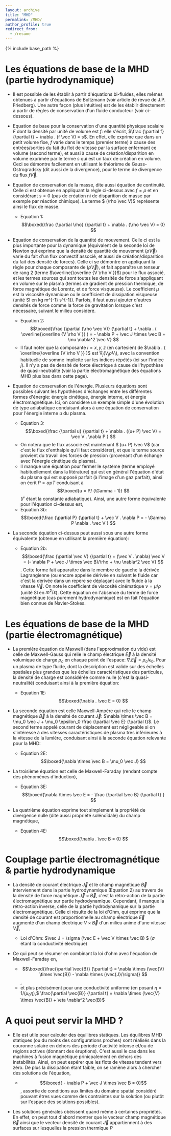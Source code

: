```yaml
---
layout: archive
title: "MHD"
permalink: /MHD/
author_profile: true
redirect_from:
  - /resume
---
```


{% include base_path %}

Les équations de base de la MHD (partie hydrodynamique)
======
* Il est possible de les établir à partir d'équations bi-fluides, elles mêmes obtenues à partir d'équations de Boltzmann (voir article de revue de J.P. Friedberg). Une autre façon (plus intuitive) est de les établir directement à partir de règles de conservation d'un fluide conducteur (voir ci-dessous).
* Equation de base pour la conservation d'une quantité physique scalaire $F$ dont la densité par unité de volume est $f$: elle s'écrit, $\frac {\partial f} {\partial t} + \nabla . (f \vec V) = s$. En effet, elle exprime que dans un petit volume fixe, $f$ varie dans le temps (premier terme) à cause des entrées/sorties du fait du flot de vitesse par la surface enfermant ce volume (second terme), et aussi à cause de création/disparition en volume exprimée par le terme $s$ qui est un taux de création en volume. Ceci se démontre facilement en utilisant le théorème de Gauss-Ostrogradsky (dit aussi de la divergence), pour le terme de divergence du flux $f \vec V$.

* Equation de conservation de la masse, dite aussi équation de continuité. Celle ci est obtenue en appliquant la règle ci-dessus avec $f = \rho$ et en considérant $s = 0$ (pas de création ni de disparition de masse par exemple par réaction chimique). Le terme $ (\rho \vec V)$ représente ainsi le flux de masse.
  * Equation 1: $$\boxed{\frac {\partial \rho} {\partial t} + \nabla . (\rho \vec V) = 0} $$    
  
* Equation de conservation de la quantité de mouvement. Celle ci est la plus importante pour la dynamique (équivalent de la seconde loi de Newton qui exprime que la densité de quantité de mouvement $(\rho \vec V)$ varie du fait d'un flux convectif associé, et aussi de création/disparition du fait des densité de forces). Celle ci se démontre en appliquant la règle pour chaque composante de $(\rho \vec V)$, et fait apparaître un tenseur de rang 2 (terme $\overline{\overline {V \rho V }}$)
pour le flux associé, et les termes sources qui sont toutes les densités de force s'appliquant en volume sur le plasma (termes de gradient de pression thermique, de force magnétique de Lorentz, et de force visqueuse). Le coefficient $\mu$ est la viscosité dynamique ou le coefficient de dissipation visqueuse (unité SI en kg m^{-1} s^{-1}). Parfois, il faut aussi ajouter d'autres densités de force comme la force de gravitation lorsque c'est nécessaire, suivant le milieu considéré.
  * Equation 2: $$\boxed{\frac {\partial (\rho \vec V)} {\partial t} + \nabla . ( \overline{\overline {V \rho V }} ) = - \nabla P + \vec J \times \vec B + \mu \nabla^2 \vec V} $$
  * Il faut noter que la composante $i = x, y, z$ (en cartesien) de $\nabla . ( \overline{\overline {V \rho V }} )$ est $\nabla_j (V_j \rho V_i )$, avec la convention habituelle de somme implicite sur les indices répétés (ici sur l'indice $j$). Il n'y a pas de densité de force électrique à cause de l'hypothèse de quasi-neutralité (voir la partie électromagnétique des équations MHD plus bas dans cette page).

* Equation de conservation de l'énergie. Plusieurs équations sont possibles suivant les hypothèses d'échanges entre les différentes formes d'énergie: énergie cinétique, énergie interne, et énergie électromagnétique. Ici, on considère un exemple simple d'une évolution de type adiabatique conduisant alors à une équation de conservation pour l'énergie interne $u$ du plasma.
  *  Equation 3: $$\boxed{\frac {\partial u} {\partial t} + \nabla . ((u+ P) \vec V) =  \vec V . \nabla P } $$
  *  On notera que le flux associé est maintenant $ (u+ P) \vec V$ (car c'est le flux d'enthalpie qu'il faut considérer), et que le terme source provient du travail des forces de pression (provenant d'un échange avec l'énergie cinétique du plasma). 
  *  Il manque une équation pour fermer le système (terme employé habituellement dans la litérature) qui est en général l'équation d'état du plasma qui est supposé parfait (à l'image d'un gaz parfait), ainsi on écrit $P = \alpha \rho T$ conduisant à $$\boxed{u = P/ (\Gamma - 1)} $$ ($\Gamma$ étant la constante adiabatique). Ainsi, une autre forme équivalente pour l'équation ci-dessus est,
  *  Equation 3b: $$\boxed{\frac {\partial P} {\partial t} + \vec V . \nabla P = - \Gamma P \nabla . \vec V } $$
  
* La seconde équation ci-dessus peut aussi sous une autre forme équivalente (obtenue en utilisant la première équation):
  * Equation 2b: $$\boxed{\frac {\partial \vec V} {\partial t} + (\vec V . \nabla) \vec V = (- \nabla P + \vec J \times \vec B)/\rho + \nu \nabla^2 \vec V} $$. Cette forme fait apparaitre dans le membre de gauche la dérivée Lagrangienne (ou encore appelée dérivée en suivant le fluide car c'est la dérivée dans un repère se déplaçant avec le fluide à la vitesse $\vec V$. On note le coefficient de viscosité cinématique $\nu = \mu / \rho$ (unité SI en $m^2/s$). Cette équation en l'absence du terme de force magnétique (cas purement hydrodynamique) est en fait l'équation bien connue de Navier-Stokes.


Les équations de base de la MHD (partie électromagnétique)
======
* La première équation de Maxwell (dans l'approximation du vide) est celle de Maxwell-Gauss qui relie le champ électrique $\vec E$ à la densité volumique de charge $\rho_c$ en chaque point de l'espace: $\nabla . \vec E = \rho_c/\epsilon_0$. Pour un plasma de type fluide, dont la description est valide sur des échelles spatiales plus grandes que les échelles caractéristiques des particules, la densité de charge est considérée comme nulle (c'est la quasi-neutralité) conduisant ainsi à la première équation:
  * Equation 1E: $$\boxed{\nabla . \vec E = 0} $$

* La seconde équation est celle Maxwell-Ampère qui relie le champ magnétique $\vec B$ à la densité de courant $\vec J$: $\nabla \times \vec B = \mu_0 \vec J + \mu_0 \epsilon_0 \frac {\partial \vec E} {\partial t}$. Le second terme appelé courant de déplacement est négligeable si on s'intéresse à des vitesses caractéristiques de plasma très inférieures à la vitesse de la lumière, conduisant ainsi à la seconde équation relevante pour la MHD:
  * Equation 2E: $$\boxed{\nabla \times \vec B = \mu_0 \vec J} $$

* La troisième équation est celle de Maxwell-Faraday (rendant compte des phénomènes d'induction),
  * Equation 3E: $$\boxed{\nabla \times \vec E = - \frac {\partial \vec B} {\partial t} } $$

* La quatrième équation exprime tout simplement la propriété de divergence nulle (dite aussi propriété solénoïdale) du champ magnétique,
  * Equation 4E: $$\boxed{\nabla . \vec B = 0} $$

Couplage partie électromagnétique & partie hydrodynamique
======
* La densité de courant électrique $\vec J$ et le champ magnétique $\vec B$ interviennent dans la partie hydrodynamique (Equation 2) au travers de la densité de force magnétique $\vec J \times \vec B$, c'est la rétro-action de la partie électromagnétique sur partie hydrodynamique. Cependant, il manque la rétro-action inverse, celle de la partie hydrodynamique sur la partie électromagnétique. Celle ci résulte de la loi d'Ohm, qui exprime que la densité de courant est proportionnelle au champ électrique $\vec E$ augmenté d'un champ électrique $V \times \vec B$ d'un milieu animé d'une vitesse $\vec V$,
  * Loi d'Ohm: $\vec J = \sigma (\vec E + \vec V \times \vec B) $ ($\sigma$ étant la conductivité électrique)

* Ce qui peut se résumer en combinant la loi d'ohm avec l'équation de Maxwell-Faraday en,
  * $$\boxed{\frac{\partial \vec{B}} {\partial t} = \nabla \times (\vec{V}  \times \vec{B}) - \nabla \times (\vec{J}/\sigma)} $$,
  * et plus précisément pour une conductivité uniforme (en posant $\eta = 1/(\mu_0 \eta)$,$ \frac{\partial \vec{B}} {\partial t} = \nabla \times (\vec{V}  \times \vec{B}) +  \eta \nabla^2 \vec{B}$

A quoi peut servir la MHD ?
======
* Elle est utile pour calculer des équilibres statiques. Les équilibres MHD statiques (ou du moins des configurations proches) sont réalisés dans la couronne solaire en dehors des période d'activité intense et/ou de régions actives (donnant des éruptions). C'est aussi le cas dans les machines à fusion magnétique prinicpalement en dehors des instabilités. Ainsi, on peut espérer que les flots de vitesse tendent vers zéro. De plus la dissipation étant faible, on se ramène alors à chercher des solutions de l'équation,
  * $$\boxed{ - \nabla P + \vec J \times \vec B = 0}$$, assortie de conditions aux limites du domaine spatial considéré pouvant êtres vues comme des contraintes sur la solution (ou plutôt sur l'espace des solutions possibles).

* Les solutions générales obéissent quand même à certaines propriétés. En effet, on peut tout d'abord montrer que le vecteur champ magnétique $\vec B$ ainsi que le vecteur densité de courant $\vec J$ appartiennent à des surfaces sur lesquelles la pression thermique $P$
